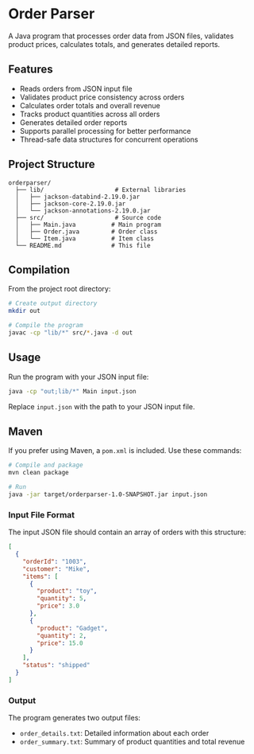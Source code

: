 # Order Parser

A Java program that processes order data from JSON files, validates product prices, calculates totals, and generates detailed reports.

## Features

- Reads orders from JSON input file
- Validates product price consistency across orders
- Calculates order totals and overall revenue
- Tracks product quantities across all orders
- Generates detailed order reports
- Supports parallel processing for better performance
- Thread-safe data structures for concurrent operations

## Project Structure

```
orderparser/
  ├── lib/                    # External libraries
  │   ├── jackson-databind-2.19.0.jar
  │   ├── jackson-core-2.19.0.jar
  │   └── jackson-annotations-2.19.0.jar
  ├── src/                    # Source code
  │   ├── Main.java          # Main program
  │   ├── Order.java         # Order class
  │   └── Item.java          # Item class
  └── README.md              # This file
```

## Compilation

From the project root directory:

```bash
# Create output directory
mkdir out

# Compile the program
javac -cp "lib/*" src/*.java -d out
```

## Usage

Run the program with your JSON input file:

```bash
java -cp "out;lib/*" Main input.json
```

Replace `input.json` with the path to your JSON input file.


## Maven

If you prefer using Maven, a `pom.xml` is included. Use these commands:

```bash
# Compile and package
mvn clean package

# Run
java -jar target/orderparser-1.0-SNAPSHOT.jar input.json
```


### Input File Format

The input JSON file should contain an array of orders with this structure:

```json
[
  {
    "orderId": "1003",
    "customer": "Mike",
    "items": [
      {
        "product": "toy",
        "quantity": 5,
        "price": 3.0
      },
      {
        "product": "Gadget",
        "quantity": 2,
        "price": 15.0
      }
    ],
    "status": "shipped"
  }
]
```

### Output

The program generates two output files:
- `order_details.txt`: Detailed information about each order
- `order_summary.txt`: Summary of product quantities and total revenue

